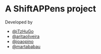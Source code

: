 # A ShiftAPPens project

Developed by

- [@iTzHuGo](https://www.github.com/iTzHuGo)
- [@aritaoliveira](https://www.github.com/aritaoliveira)
- [@joaopino](https://www.github.com/joaopino)
- [@martababau](https://www.github.com/martababau)